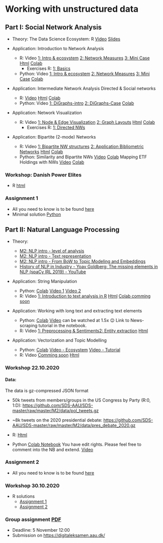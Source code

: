 # Working with unstructured data

## Part I: Social Network Analysis

* Theory: The Data Science Ecosystem: R [Video](https://www.loom.com/share/307f388fbb3d4e73919250aa6eb535f0) [Slides](https://sds-aau.github.io/SDS-master/M2/notebooks/network_analysis_theory.html)
* Application: Introduction to Network Analysis
   * R: Video [1: Intro & ecosystem](https://www.loom.com/share/abe75a61d7374ae99f946e1a5829430e)  [2: Network Measures](https://www.loom.com/share/981c493c990c46f591f465455a0d5bba) [3: Mini Case](https://www.loom.com/share/9fc0c009945c4fb0b3aaa0be77f52707) [Html](https://sds-aau.github.io/SDS-master/M2/notebooks/network_analysis_application.nb.html) [Colab](https://colab.research.google.com/github/SDS-AAU/SDS-master/blob/master/M2/notebooks/network_analysis_application.ipynb)
      * Exercises R: [1: Basics](https://colab.research.google.com/github/SDS-AAU/SDS-master/blob/master/M2/exercises/network_analysis_application_ex1.ipynb)
   * Python: Video [1: Intro & ecosystem](https://www.loom.com/share/e2a1e501c1474b70aaa64bad5257d635)  [2: Network Measures](https://www.loom.com/share/3556014c3e2b4fd39d675e05258f5041) [3: Mini Case](https://www.loom.com/share/75ed0b7f781a447991f28149bbe54c04) [Colab](https://github.com/SDS-AAU/SDS-master/blob/master/M2/notebooks/M2_Networks_hands_on_in_python.ipynb)

* Application: Intermediate Network Analysis Directed & Social networks
   * R: [Video](https://www.loom.com/share/1f905b64ba014819a0c0b45c0757f92c) [Html](https://sds-aau.github.io/SDS-master/M2/notebooks/network_analysis_application_directed.nb.html) [Colab](https://colab.research.google.com/github/SDS-AAU/SDS-master/blob/master/M2/notebooks/network_analysis_application_directed.ipynb)
   * Python: Video [1: DiGraphs-intro](https://www.loom.com/share/6a8c8d5d6b8e4e989356b5ca4fa47035?sharedAppSource=personal_library)  [2: DiGraphs-Case](https://www.loom.com/share/fb7a9e91d67e487094b390c9b509737c?sharedAppSource=personal_library) [Colab](https://github.com/SDS-AAU/SDS-master/blob/master/M2/notebooks/M2_Directed_Networks_hands_on_Python.ipynb)

* Application: Network Visualization
   * R: Video [1: Node & Edge Visualization](https://www.loom.com/share/a76f6ef6a09e4c8280e306c5458ca1bd) [2: Graph Layouts](https://www.loom.com/share/91375f4f85df4ce2b6f199f6b52390c2) [Html](https://sds-aau.github.io/SDS-master/M2/notebooks/network_analysis_application_visualization.nb.html) [Colab](https://colab.research.google.com/github/SDS-AAU/SDS-master/blob/master/M2/notebooks/network_analysis_application_visualization.ipynb)
      * Exercises R: [1: Directed NWs](https://colab.research.google.com/github/SDS-AAU/SDS-master/blob/master/M2/exercises/network_analysis_application_directed_ex1.ipynb)
      
* Application: Bipartite (2-mode) Networks
   * R: Video [1: Bipartite NW structures](https://www.loom.com/share/7668a71c95f941a1a17148e45ba83689) [2: Application Bibliometric Networks](https://www.loom.com/share/2fdf16a87a9d4eac81d50cef0b55ae3b) [Html](https://sds-aau.github.io/SDS-master/M2/notebooks/network_analysis_application_bipartite.nb.html) [Colab](https://colab.research.google.com/github/SDS-AAU/SDS-master/blob/master/M2/notebooks/network_analysis_application_bipartite.ipynb)
   * Python: Similarity and Bipartite NWs [Video](https://www.loom.com/share/f51efae898ff4d78a69949381b4649fe) [Colab](https://nbviewer.jupyter.org/github/SDS-AAU/SDS-master/blob/master/M2/notebooks/M2_Bipartite_graphs_in_Python.ipynb)
   Mapping ETF Holdings with NWs [Video](https://www.loom.com/share/3984d91363f54c01b27d8672f382b711?sharedAppSource=personal_library) [Colab](https://nbviewer.jupyter.org/github/SDS-AAU/SDS-master/blob/master/M2/notebooks/M2_Case_ETF_Holdings_Python.ipynb)

 <!---     * Exercise R: [Bibliometric Networks](https://colab.research.google.com/github/SDS-AAU/SDS-master/blob/master/M2/exercises/network_analysis_application_bipartit_ex1.ipynb) --->
 
### Workshop: Danish Power Elites

* R [html](https://sds-aau.github.io/SDS-master/M2/exercises/networks_danish_elite.nb.html)

### Assignment 1

* All you need to know is to be found [here](https://github.com/SDS-AAU/SDS-master/blob/master/M2/assignments/SDS_M2_assignment1.pdf)
* Minimal solution [Python](https://colab.research.google.com/drive/1Otx1-IP3P-Hu45_vDmUpA5ybp-enaqXh?usp=sharing)

## Part II: Natural Language Processing

* Theory: 
   * [M2: NLP intro - level of analysis](https://www.loom.com/share/289e4e0e91c24e759ae84a11cb06f78c?sharedAppSource=personal_library)
   * [M2: NLP intro - Text representation](https://www.loom.com/share/d97ba6e1e1a344899c83616b290cd888?sharedAppSource=personal_library)
   * [M2: NLP intro - From BoW to Topic Modeling and Embeddings](https://www.loom.com/share/2a7b0791c906457cab0c57e0618dc68b?sharedAppSource=personal_library)
   * [History of NLP in Industry - Yoav Goldberg: The missing elements in NLP (spaCy IRL 2019) - YouTube](https://youtu.be/e12danHhlic)

* Application: String Manipulation
   * Python: [Colab](https://colab.research.google.com/github/SDS-AAU/SDS-master/blob/master/M2/notebooks/NLP_intro_py.ipynb) [Video 1](https://www.loom.com/share/44d9ad8917fb4b9585110c507640ff3c?sharedAppSource=personal_library) [Video 2](https://www.loom.com/share/109433b5063d445aa2dd1b19d263afee?sharedAppSource=personal_library)
   * R: Video [1: Introduction to text analysis in R](https://www.loom.com/share/5648ecba2c26429aaebcda7ba8ffb83a?from_recorder=1) [Html](https://sds-aau.github.io/SDS-master/M2/notebooks/NLP_intro_R.nb.html) [Colab comming soon](https://colab.research.google.com/github/SDS-AAU/SDS-master/blob/master/M2/notebooks/NLP_intro_R.ipynb)

* Application: Working with long text and extracting text elements
   * Python: [Colab](https://colab.research.google.com/github/SDS-AAU/SDS-master/blob/master/M2/notebooks/NLP_Longtext_py.ipynb) [Video](https://www.loom.com/share/e5480f30f379471e975d9080ecd6bb44) can be watched at 1.5x :wink: Link to News-scraping tutorial in the notebook.
    * R: Video [1: Preprocessing & Sentiments](https://www.loom.com/share/693668d74ce74697870fd97a8256d682?from_recorder=1)[2: Entity extraction](https://www.loom.com/share/647407c8959a4702b14c7db8dcf055f0?from_recorder=1) [Html](https://sds-aau.github.io/SDS-master/M2/notebooks/NLP_long_text_R.nb.html)

* Application: Vectorization and Topic Modelling
   * Python: [Colab](https://colab.research.google.com/github/SDS-AAU/SDS-master/blob/master/M2/notebooks/M2_NLP_TexVec_Py.ipynb) [Video - Ecosystem](https://www.loom.com/share/64b94c41755b4a78bdfe354203c10104) [Video - Tutorial](https://www.loom.com/share/3dc09124ae7a4525872384d13be3ec36)
    * R: Video [Comming soon]() [Html](https://sds-aau.github.io/SDS-master/M2/notebooks/NLP_text_vectorization_R.nb.html)

    
### Workshop 22.10.2020

#### Data: 

The data is gz-compressed JSON format

* 50k tweets from members/groups in the US Congress by Party (R:0, 1:D): https://github.com/SDS-AAU/SDS-master/raw/master/M2/data/pol_tweets.gz
* ~8k tweets on the 2020 presidential debate: https://github.com/SDS-AAU/SDS-master/raw/master/M2/data/pres_debate_2020.gz


* R: [Html](https://sds-aau.github.io/SDS-master/M2/exercises/NLP_workshop_1_debate_tweets.nb.html) 

* Python [Colab Notebook](https://colab.research.google.com/drive/1dTza-pYbXjg2Qr0DpO2A9bVNtuhkg2mS?usp=sharing) You have edit rights. Please feel free to comment into the NB and extend. [Video](https://panopto.aau.dk/Panopto/Pages/Viewer.aspx?id=0d64afeb-05a8-4cce-b803-ac6501182633)

### Assignment 2

* All you need to know is to be found [here](https://github.com/SDS-AAU/SDS-2020/blob/master/M2/assignments/M2A2.pdf)

### Workshop 30.10.2020

* R solutions
   * [Assignment 1](https://sds-aau.github.io/SDS-master/M2/exercises/nw_assignment_solution.nb.html)
   * [Assignment 2](https://sds-aau.github.io/SDS-master/M2/exercises/nlp_assignment_solution.nb.html)


### Group assignment [PDF](https://github.com/SDS-AAU/SDS-2020/blob/master/M2/assignments/M3GA.pdf)
* Deadline: 5 November 12:00
* Submission on https://digitaleksamen.aau.dk/
